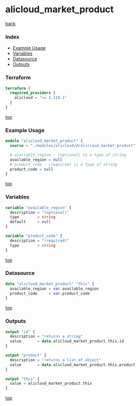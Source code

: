 # alicloud_market_product

[back](../alicloud.md)

### Index

- [Example Usage](#example-usage)
- [Variables](#variables)
- [Datasource](#datasource)
- [Outputs](#outputs)

### Terraform

```terraform
terraform {
  required_providers {
    alicloud = ">= 1.119.1"
  }
}
```

[top](#index)

### Example Usage

```terraform
module "alicloud_market_product" {
  source = "./modules/alicloud/d/alicloud_market_product"

  # available_region - (optional) is a type of string
  available_region = null
  # product_code - (required) is a type of string
  product_code = null
}
```

[top](#index)

### Variables

```terraform
variable "available_region" {
  description = "(optional)"
  type        = string
  default     = null
}

variable "product_code" {
  description = "(required)"
  type        = string
}
```

[top](#index)

### Datasource

```terraform
data "alicloud_market_product" "this" {
  available_region = var.available_region
  product_code     = var.product_code
}
```

[top](#index)

### Outputs

```terraform
output "id" {
  description = "returns a string"
  value       = data.alicloud_market_product.this.id
}

output "product" {
  description = "returns a list of object"
  value       = data.alicloud_market_product.this.product
}

output "this" {
  value = alicloud_market_product.this
}
```

[top](#index)